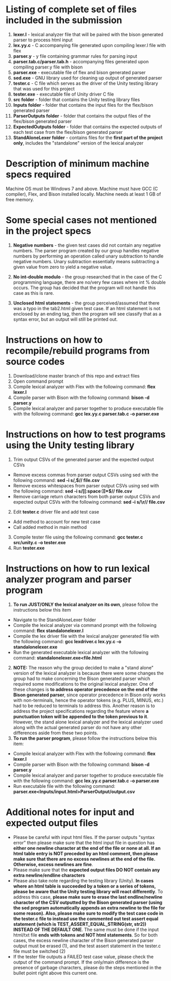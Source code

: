 # Listing of complete set of files included in the submission
1) **lexer.l** - lexical analyzer file that will be paired with the bison generated parser to process html input
2) **lex.yy.c** - C accompanying file generated upon compiling lexer.l file with flex
3) **parser.y** - y file containing grammar rules for parsing input
4) **parser.tab.c/parser.tab.h** - accompanying files generated upon compiling parser.y file with bison
5) **parser.exe** - executable file of flex and bison generated parser
6) **sed.exe** - GNU library used for cleaning up output of generated parser
7) **tester.c** - C file which serves as the driver of the Unity testing library that was used for this project
8) **tester.exe** - executable file of Unity driver C file
9) **src folder** - folder that contains the Unity testing library files
10) **Inputs folder** - folder that contains the input files for the flex/bison generated parser
11) **ParserOutputs folder** - folder that contains the output files of the flex/bison generated parser
12) **ExpectedOutputs folder** - folder that contains the expected outputs of each test case from the flex/bison generated parser
13) **StandAloneLexer folder** - contains files for the **first part of the project only**, includes the "standalone" version of the lexical analyzer

# Description of minimum machine specs required
Machine OS must be Windows 7 and above. Machine must have GCC (C compiler), Flex, and Bison installed locally. Machine needs at least 1 GB 
of free memory. 

# Some special cases not mentioned in the project specs
1) **Negative numbers** - the given test cases did not contain any negative numbers. The parser program created by our group handles negative numbers by performing an operation called unary subtraction to handle negative numbers. Unary subtraction essentially means subtracting a given value from zero to yield a negative value. 

2) **No int-double modulo** - the group researched that in the case of the C programming language, there are no/very few cases
where int % double occurs. The group has decided that the program will not handle this case as this is rare.

3) **Unclosed html statements** - the group perceived/assumed that there was a typo in the tab2.html given test case. If an html statement is not enclosed by an ending tag, then the program will see classify that as a syntax error, but an output will still be printed out.

# Instructions on how to recompile/rebuild programs from source codes
1) Download/clone master branch of this repo and extract files
2) Open command prompt
3) Compile lexical analyzer with Flex with the following command: **flex lexer.l**
4) Compile parser with Bison with the following command: **bison -d parser.y**
5) Compile lexical analyzer and parser together to produce executable file with the following command: **gcc lex.yy.c parser.tab.c -o parser.exe**

# Instructions on how to test programs using the Unity testing library
1) Trim output CSVs of the generated parser and the expected output CSVs
  - Remove excess commas from parser output CSVs using sed with the following command: **sed -i s/,$// file.csv**
  - Remove excess whitespaces from parser output CSVs using sed with the following command: **sed -i s/[[:space:]]*$// file.csv**
  - Remove carriage return characters from both parser output CSVs and expected output CSVs with the following command: **sed -i s/\r// file.csv**
2) Edit **tester.c** driver file and add test case
  - Add method to account for new test case
  - Call added method in main method
3) Compile tester file using the following command: **gcc tester.c src/unity.c -o tester.exe**
4) Run **tester.exe**

# Instructions on how to run lexical analyzer program and parser program
1) **To run JUST/ONLY the lexical analyzer on its own**, please follow the instructions below this item
- Navigate to the StandAloneLexer folder
- Compile the lexical analyzer via command prompt with the following command: **flex standalonelexer.l**
- Compile the lex driver file with the lexical analyzer generated file with the following command: **gcc lexdriver.c lex.yy.c -o standalonelexer.exe**
- Run the generated executable lexical analyzer with the following command: **standalonelexer.exe<file.html**
2) **NOTE:** The reason why the group decided to make a "stand alone" version of the lexical analyzer is because there were some changes the group had to make concerning the Bison generated parser which required some modifications to the original lexical analyzer. One of these changes is **to address operator precedence on the end of the Bison generated parser**, since operator precedence in Bison only works with non-terminals, hence the operator tokens (e.g. PLUS, MINUS, etc.) had to be reduced to terminals to address this. Another reason is to address the project specifications regarding the feature where **a punctuation token will be appended to the token previous to it**. However, the stand alone lexical analyzer and the lexical analyzer used along with the actual generated parser do not have any other differences aside from these two points.
3) **To run the parser program**, please follow the instructions below this item:
- Compile lexical analyzer with Flex with the following command: **flex lexer.l**
- Compile parser with Bison with the following command: **bison -d parser.y**
- Compile lexical analyzer and parser together to produce executable file with the following command: **gcc lex.yy.c parser.tab.c -o parser.exe**
- Run executable file with the following command: **parser.exe<Inputs/input.html>ParserOutput/output.csv**

# Additional notes for input and expected output files
- Please be careful with input html files. If the parser outputs "syntax error" then please make sure that the html input file in question has **either one newline character at the end of the file or none at all. If an html table entry is NOT preceded by an html comment, then please make sure that there are no excess newlines at the end of the file. Otherwise, excess newlines are fine**.
- Please make sure that the **expected output files DO NOT contain any extra newline/endline characters**
- Please also take note regarding the testing library (Unity). **In cases where an html table is succeeded by a token or a series of tokens, please be aware that the Unity testing library will react differently**. To address this case, **please make sure to erase the last endline/newline character of the CSV outputted by the Bison generated parser (using the sed program automatically appends an extra newline to the file for some reason). Also, please make sure to modify the test case code in the tester.c file to instead use the commented out test assert equal statement (which is TEST_ASSERT_EQUAL_STRING(str, str2)) INSTEAD OF THE DEFAULT ONE**. The same must be done if the input html/txt file **ends with tokens and NOT html statements**. So for both cases, the excess newline character of the Bison generated parser output must be erased (1), and the test assert statement in the tester.c file must be switched (2)
- If the tester file outputs a FAILED test case value, please check the output of the command prompt. If the only/main difference is the
presence of garbage characters, please do the steps mentioned in the bullet point right above this current one.
